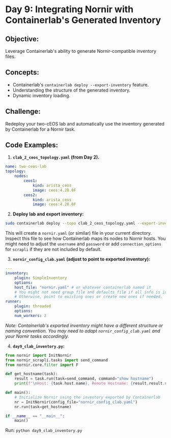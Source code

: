 # **Day 9: Integrating Nornir with Containerlab's Generated Inventory**

## **Objective:** 
Leverage Containerlab's ability to generate Nornir-compatible inventory files.

## **Concepts:**

* Containerlab's `containerlab deploy --export-inventory` feature.
* Understanding the structure of the generated inventory.
* Dynamic inventory loading.

## **Challenge:** 
Redeploy your two-cEOS lab and automatically use the inventory generated by Containerlab for a Nornir task.

## **Code Examples:**

1.  **`clab_2_ceos_topology.yaml` (from Day 2).**

```yaml
name: two-ceos-lab
topology:
    nodes:
        ceos1:
            kind: arista_ceos
            image: ceos:4.28.0F
        ceos2:
            kind: arista_ceos
            image: ceos:4.28.0F
```

2.  **Deploy lab and export inventory:**

```bash
sudo containerlab deploy --topo clab_2_ceos_topology.yaml --export-inventory
```

This will create a `nornir.yaml` (or similar) file in your current directory. Inspect this file to see how Containerlab maps its nodes to Nornir hosts. You might need to adjust the `username` and `password` or add `connection_options` for `scrapli` if they are not included by default.

3.  **`nornir_config_clab.yaml` (adjust to point to exported inventory):**

```yaml
---
inventory:
    plugin: SimpleInventory
    options:
    host_file: "nornir.yaml" # or whatever containerlab named it
    # You might not need group_file and defaults_file if all info is in nornir.yaml
    # Otherwise, point to existing ones or create new ones if needed.
runner:
    plugin: threaded
    options:
    num_workers: 2
```

*Note: Containerlab's exported inventory might have a different structure or naming convention. You may need to adapt `nornir_config_clab.yaml` and your Nornir tasks accordingly.*

4.  **`day9_clab_inventory.py`:**

```python
from nornir import InitNornir
from nornir_scrapli.tasks import send_command
from nornir.core.filter import F

def get_hostname(task):
    result = task.run(task=send_command, command="show hostname")
    print(f"\nHost: {task.host.name}, Remote Hostname: {result.result.strip()}")

def main():
    # Initialize Nornir using the inventory exported by Containerlab
    nr = InitNornir(config_file="nornir_config_clab.yaml")
    nr.run(task=get_hostname)

if __name__ == "__main__":
    main()
```

Run: `python day9_clab_inventory.py`

